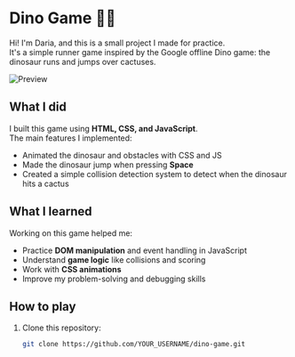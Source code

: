 # Dino Game 🦖🌵

Hi! I'm Daria, and this is a small project I made for practice.  
It's a simple runner game inspired by the Google offline Dino game: the dinosaur runs and jumps over cactuses.

![Preview](./screenshot.png)  

## What I did
I built this game using **HTML, CSS, and JavaScript**.  
The main features I implemented:
- Animated the dinosaur and obstacles with CSS and JS  
- Made the dinosaur jump when pressing **Space** 
- Created a simple collision detection system to detect when the dinosaur hits a cactus   

## What I learned
Working on this game helped me:
- Practice **DOM manipulation** and event handling in JavaScript  
- Understand **game logic** like collisions and scoring  
- Work with **CSS animations**  
- Improve my problem-solving and debugging skills  

## How to play
1. Clone this repository:
   ```bash
   git clone https://github.com/YOUR_USERNAME/dino-game.git


